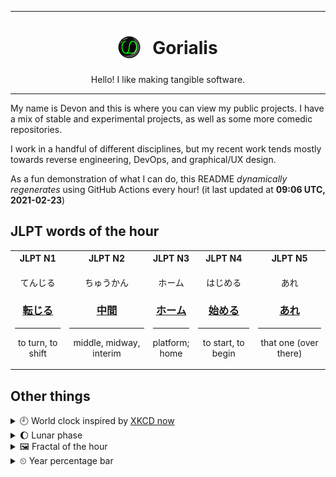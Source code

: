 ***

<h1 align="center">
<sub>
    <img src="readme/resources/avatar.png" height="36">
</sub>
&nbsp;
Gorialis
</h1>
<p align="center">
Hello! I like making tangible software.
</p>

***

My name is Devon and this is where you can view my public projects. I have a mix of stable and experimental projects, as well as some more comedic repositories.

I work in a handful of different disciplines, but my recent work tends mostly towards reverse engineering, DevOps, and graphical/UX design.

As a fun demonstration of what I can do, this README *dynamically regenerates* using GitHub Actions every hour! (it last updated at **09:06 UTC, 2021-02-23**)

<h2>JLPT words of the hour</h2>
<table>
    <tr>
        <th>JLPT N1</th>
        <th>JLPT N2</th>
        <th>JLPT N3</th>
        <th>JLPT N4</th>
        <th>JLPT N5</th>
    </tr>
    <tr>
        <td>
            <p align="center">てんじる</p>
            <h3 align="center"><b><a href="https://jisho.org/search/%E8%BB%A2%E3%81%98%E3%82%8B">転じる</a></b></h3>
            <hr>
            <p align="center">to turn,<wbr> to shift</p>
        </td>
        <td>
            <p align="center">ちゅうかん</p>
            <h3 align="center"><b><a href="https://jisho.org/search/%E4%B8%AD%E9%96%93">中間</a></b></h3>
            <hr>
            <p align="center">middle,<wbr> midway,<wbr> interim</p>
        </td>
        <td>
            <p align="center">ホーム</p>
            <h3 align="center"><b><a href="https://jisho.org/search/%E3%83%9B%E3%83%BC%E3%83%A0">ホーム</a></b></h3>
            <hr>
            <p align="center">platform;<br> home</p>
        </td>
        <td>
            <p align="center">はじめる</p>
            <h3 align="center"><b><a href="https://jisho.org/search/%E5%A7%8B%E3%82%81%E3%82%8B">始める</a></b></h3>
            <hr>
            <p align="center">to start,<wbr> to begin</p>
        </td>
        <td>
            <p align="center">あれ</p>
            <h3 align="center"><b><a href="https://jisho.org/search/%E3%81%82%E3%82%8C">あれ</a></b></h3>
            <hr>
            <p align="center">that one (over there)</p>
        </td>
    </tr>
</table>

<h2>Other things</h2>
<details>
<summary>🕘  World clock inspired by <a href="https://xkcd.com/now">XKCD now</a></summary>

> <img src="generated/now.png" width="512">

</details>
<details>
<summary>🌔 Lunar phase</summary>

The moon is approximately 41.46% through its phase (Waxing Gibbous).

</details>
<details>
<summary>&#x1f5bc; Fractal of the hour</summary>

> <img src="generated/fractal.png" width="512">

</details>
<details>
<summary>&#x23f2; Year percentage bar</summary>
<pre><code>2021 [██▁▁▁▁▁▁▁▁▁▁▁▁▁▁▁▁▁▁] 14.62%</code></pre>
</details>
